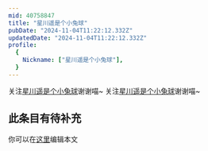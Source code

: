```yaml
---
mid: 40758847
title: "星川遥是个小兔球"
pubDate: "2024-11-04T11:22:12.332Z"
updatedDate: "2024-11-04T11:22:12.332Z"
profile:
  {
    Nickname: ["星川遥是个小兔球"],
  }
---
```


关注[星川遥是个小兔球](https://space.bilibili.com/40758847)谢谢喵~ 关注[星川遥是个小兔球](https://space.bilibili.com/40758847)谢谢喵~

## 此条目有待补充
你可以在[这里](https://github.com/Yuhanawa/VTuber.ICU/edit/master/src/content/v/星川遥是个小兔球/index.md)编辑本文
